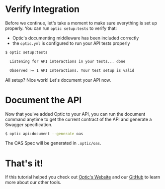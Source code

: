 # Verify Integration
Before we continue, let's take a moment to make sure everything is set up properly. You can run `optic setup:tests` to verify that:
- Optic's documenting middleware has been included correctly
- the `optic.yml` is configured to run your API tests properly

```bash
$ optic setup:tests

  Listening for API interactions in your tests... done

  Observed >= 1 API Interactions. Your test setup is valid
```

All setup? Nice work! Let's document your API now. 

# Document the API
Now that you've added Optic to your API, you can run the document command anytime to get the current contract of the API and generate a Swagger specification.

```bash
$ optic api:document --generate oas
```

The OAS Spec will be generated in `.optic/oas`. 

# That's it!
If this tutorial helped you check out [Optic's Website](https://useoptic.com) and our [GitHub](https://github.com/opticdev) to learn more about our other tools. 
